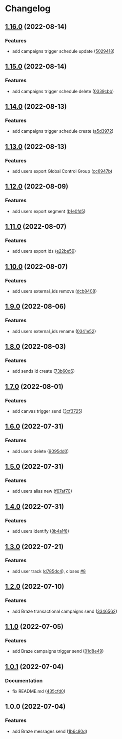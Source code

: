 # Changelog

## [1.16.0](https://github.com/remarkablemark/braze-api/compare/v1.15.0...v1.16.0) (2022-08-14)


### Features

* add campaigns trigger schedule update ([5029418](https://github.com/remarkablemark/braze-api/commit/50294189342e8c2877b363a35a811813a8476bee))

## [1.15.0](https://github.com/remarkablemark/braze-api/compare/v1.14.0...v1.15.0) (2022-08-14)


### Features

* add campaigns trigger schedule delete ([0339cbb](https://github.com/remarkablemark/braze-api/commit/0339cbb5158ade6bb6d0d73f7900ef9c3cf51064))

## [1.14.0](https://github.com/remarkablemark/braze-api/compare/v1.13.0...v1.14.0) (2022-08-13)


### Features

* add campaigns trigger schedule create ([a5d3972](https://github.com/remarkablemark/braze-api/commit/a5d3972db64599922dd97ac01ab00993fe173088))

## [1.13.0](https://github.com/remarkablemark/braze-api/compare/v1.12.0...v1.13.0) (2022-08-13)


### Features

* add users export Global Control Group ([cc6947b](https://github.com/remarkablemark/braze-api/commit/cc6947bd10193b45e06f90935d20aeeafbd6dc77))

## [1.12.0](https://github.com/remarkablemark/braze-api/compare/v1.11.0...v1.12.0) (2022-08-09)


### Features

* add users export segment ([b1e0fd5](https://github.com/remarkablemark/braze-api/commit/b1e0fd58f81597f43082e489a55453ebf65b5780))

## [1.11.0](https://github.com/remarkablemark/braze-api/compare/v1.10.0...v1.11.0) (2022-08-07)


### Features

* add users export ids ([e22be59](https://github.com/remarkablemark/braze-api/commit/e22be59df186df6efc76d9c13f3c9e05b693e883))

## [1.10.0](https://github.com/remarkablemark/braze-api/compare/v1.9.0...v1.10.0) (2022-08-07)


### Features

* add users external_ids remove ([dcb8408](https://github.com/remarkablemark/braze-api/commit/dcb8408385e1df16c5c5cb95b26bda12fa9426b2))

## [1.9.0](https://github.com/remarkablemark/braze-api/compare/v1.8.0...v1.9.0) (2022-08-06)


### Features

* add users external_ids rename ([0341e52](https://github.com/remarkablemark/braze-api/commit/0341e52c569eaf8cd77a7db82c007ca54db1c66d))

## [1.8.0](https://github.com/remarkablemark/braze-api/compare/v1.7.0...v1.8.0) (2022-08-03)


### Features

* add sends id create ([73b60d6](https://github.com/remarkablemark/braze-api/commit/73b60d68f78cf245b56e55a307035fe93e61901f))

## [1.7.0](https://github.com/remarkablemark/braze-api/compare/v1.6.0...v1.7.0) (2022-08-01)


### Features

* add canvas trigger send ([3cf3725](https://github.com/remarkablemark/braze-api/commit/3cf37256a2f1a104c11a0a54041893dd7cd7d4e0))

## [1.6.0](https://github.com/remarkablemark/braze-api/compare/v1.5.0...v1.6.0) (2022-07-31)


### Features

* add users delete ([9095dd0](https://github.com/remarkablemark/braze-api/commit/9095dd0db4d8fc75e8d514f99fc85bc7005d1cab))

## [1.5.0](https://github.com/remarkablemark/braze-api/compare/v1.4.0...v1.5.0) (2022-07-31)


### Features

* add users alias new ([f67af70](https://github.com/remarkablemark/braze-api/commit/f67af70e1b240eecd025b0fce8df28c29817e73c))

## [1.4.0](https://github.com/remarkablemark/braze-api/compare/v1.3.0...v1.4.0) (2022-07-31)


### Features

* add users identify ([8b4a1f8](https://github.com/remarkablemark/braze-api/commit/8b4a1f8aa2ddc1f22212d06907df72eb52dba652))

## [1.3.0](https://github.com/remarkablemark/braze-api/compare/v1.2.0...v1.3.0) (2022-07-21)


### Features

* add user track ([d785dc4](https://github.com/remarkablemark/braze-api/commit/d785dc40845b36db660a0c191218bd88a3850d74)), closes [#8](https://github.com/remarkablemark/braze-api/issues/8)

## [1.2.0](https://github.com/remarkablemark/braze-api/compare/v1.1.0...v1.2.0) (2022-07-10)


### Features

* add Braze transactional campaigns send ([3346562](https://github.com/remarkablemark/braze-api/commit/33465626788bf7e24434bb6603459fb63c39014b))

## [1.1.0](https://github.com/remarkablemark/braze-api/compare/v1.0.1...v1.1.0) (2022-07-05)


### Features

* add Braze campaigns trigger send ([01d8e49](https://github.com/remarkablemark/braze-api/commit/01d8e4921a8157597a5c4537e4ce225205d003c4))

## [1.0.1](https://github.com/remarkablemark/braze-api/compare/v1.0.0...v1.0.1) (2022-07-04)


### Documentation

* fix README.md ([435cfd0](https://github.com/remarkablemark/braze-api/commit/435cfd029a1132c2301b458ff96c3ea20982e04a))

## 1.0.0 (2022-07-04)


### Features

* add Braze messages send ([1b6c80d](https://github.com/remarkablemark/braze-api/commit/1b6c80d93475799e5ebc2e328319079656ef7c29))
